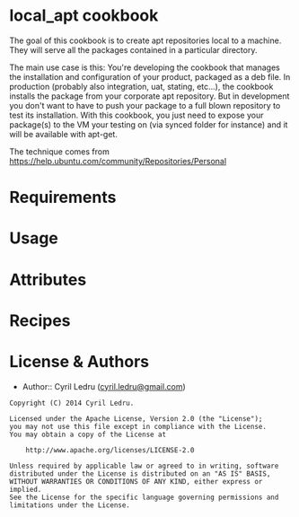 # local_apt cookbook

The goal of this cookbook is to create apt repositories local to a machine.
They will serve all the packages contained in a particular directory.

The main use case is this:
You're developing the cookbook that manages the installation and configuration of your product, packaged as a deb file.
In production (probably also integration, uat, stating, etc...), the cookbook installs the package from your corporate apt repository.
But in development you don't want to have to push your package to a full blown repository to test its installation.
With this cookbook, you just need to expose your package(s) to the VM your testing on (via synced folder for instance) and it will be available with apt-get.

The technique comes from https://help.ubuntu.com/community/Repositories/Personal

# Requirements

# Usage

# Attributes

# Recipes

# License & Authors

- Author:: Cyril Ledru (<cyril.ledru@gmail.com>)

```text
Copyright (C) 2014 Cyril Ledru.

Licensed under the Apache License, Version 2.0 (the "License");
you may not use this file except in compliance with the License.
You may obtain a copy of the License at

    http://www.apache.org/licenses/LICENSE-2.0

Unless required by applicable law or agreed to in writing, software
distributed under the License is distributed on an "AS IS" BASIS,
WITHOUT WARRANTIES OR CONDITIONS OF ANY KIND, either express or implied.
See the License for the specific language governing permissions and
limitations under the License.
```
